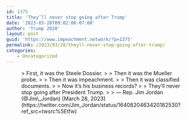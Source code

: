 ```yaml
---
id: 1375
title: 'They’ll never stop going after Trump'
date: '2023-03-28T09:02:06-07:00'
author: 'Trump 2020'
layout: post
guid: 'https://www.impeachment.network/?p=1375'
permalink: /2023/03/28/theyll-never-stop-going-after-trump/
categories:
    - Uncategorized
---
```


<figure class="wp-block-embed is-type-rich is-provider-twitter wp-block-embed-twitter"><div class="wp-block-embed__wrapper">> First, it was the Steele Dossier.   
>   
> Then it was the Mueller probe.   
>   
> Then it was impeachment.   
>   
> Then it was classified documents.   
>   
> Now it’s his business records?   
>   
> They’ll never stop going after President Trump.
> 
> — Rep. Jim Jordan (@Jim\_Jordan) [March 28, 2023](https://twitter.com/Jim_Jordan/status/1640820463420182530?ref_src=twsrc%5Etfw)

<script async="" charset="utf-8" src="https://platform.twitter.com/widgets.js"></script></div></figure>